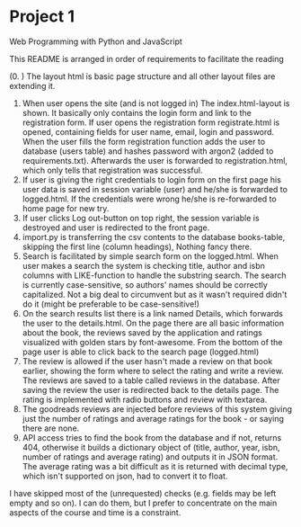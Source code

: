 # Project 1

Web Programming with Python and JavaScript

This README is arranged in order of requirements to facilitate the reading

(0. ) The layout html is basic page structure and all other layout files are extending it.
1. When user opens the site (and is not logged in) The index.html-layout is shown. It basically only contains the login form and link to the registration form.
   If user opens the registration form registrate.html is opened, containing fields for user name, email, login and password. When the user fills the form registration function adds the user to database (users table) and hashes password with argon2 (added to requirements.txt). Afterwards the user is forwarded to registration.html, which only tells that registration was successful.
2. If user is giving the right credentials to login form on the first page his user data is saved in session variable (user) and he/she is forwarded to logged.html. If the credentials were
   wrong he/she is re-forwarded to home page for new try.
3. If user clicks Log out-button on top right, the session variable is destroyed and user is redirected to the front page.
4. import.py is transferring the csv contents to the database books-table, skipping the first line (column headings), Nothing fancy there.
5. Search is facilitated by simple search form on the logged.html. When user makes a search the system is checking title, author and isbn columns with LIKE-function to handle the substring search.
   The search is currently case-sensitive, so authors' names should be correctly capitalized. Not a big deal to circumvent but as it wasn't required didn't do it (might be preferable to be case-sensitive!)
6. On the search results list there is a link named Details, which forwards the user to the details.html. On the page there are all basic information about the book, the reviews saved by
   the application and ratings visualized with golden stars by font-awesome. From the bottom of the page user is able to click back to the search page (logged.html)
7. The review is allowed if the user hasn't made a review on that book earlier, showing the form where to select the rating and write a review. The reviews are saved to a table called reviews
   in the database. After saving the review the user is redirected back to the details page. The rating is implemented with radio buttons and review with textarea.
8. The goodreads reviews are injected before reviews of this system giving just the number of ratings and average ratings for the book - or saying there are none.
9. API access tries to find the book from the database and if not, returns 404, otherwise it builds a dictionary object of (title, author, year, isbn, number of ratings and average rating)
   and outputs it in JSON format. The average rating was a bit difficult as it is returned with decimal type, which isn't supported on json, had to convert it to float.

I have skipped most of the (unrequested) checks (e.g. fields may be left empty and so on). I can do them, but I prefer to concentrate on the main aspects of the course and time is a constraint.
